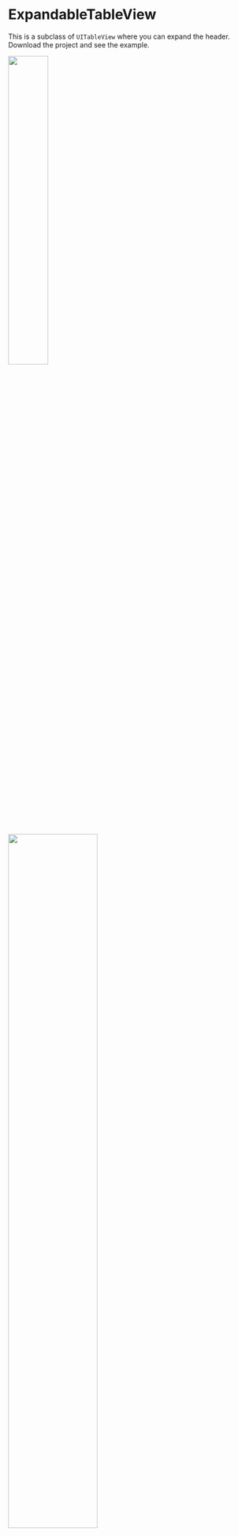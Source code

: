 # ExpandableTableView
This is a subclass of `UITableView` where you can expand the header.
Download the project and see the example.

<div>
  <p><img width=40% src="https://github.com/rondinellimorais/ExpandableTableView/blob/master/print1.png" /></p>
  <p><img width=60% src="https://github.com/rondinellimorais/ExpandableTableView/blob/master/print2.png" /></p>
</div>
